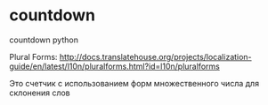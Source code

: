 # countdown
countdown python

Plural Forms:
http://docs.translatehouse.org/projects/localization-guide/en/latest/l10n/pluralforms.html?id=l10n/pluralforms

Это счетчик с использованием форм множественного числа для склонения слов
